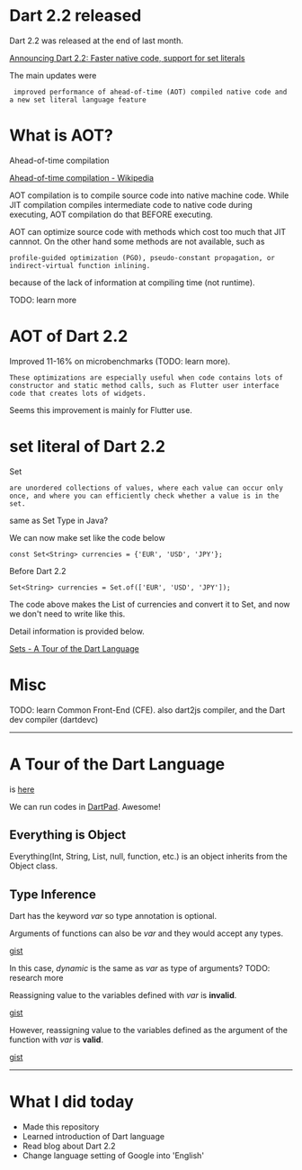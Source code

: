 # Dart 2.2 released

Dart 2.2 was released at the end of last month. 

[Announcing Dart 2.2: Faster native code, support for set literals](https://medium.com/dartlang/announcing-dart-2-2-faster-native-code-support-for-set-literals-7e2ab19cc86d)

The main updates were

```
 improved performance of ahead-of-time (AOT) compiled native code and a new set literal language feature
 ```

 # What is AOT?

Ahead-of-time compilation

[Ahead-of-time compilation - Wikipedia](https://en.wikipedia.org/wiki/Ahead-of-time_compilation)

AOT compilation is to compile source code into native machine code. While JIT compilation compiles intermediate code to native code during executing, AOT compilation do that BEFORE executing.

 AOT can optimize source code with methods which cost too much that JIT cannnot. On the other hand some methods are not available, such as 

 ```
 profile-guided optimization (PGO), pseudo-constant propagation, or indirect-virtual function inlining.
 ```

 because of the lack of information at compiling time (not runtime).

 TODO: learn more

# AOT of Dart 2.2 

Improved 11-16% on microbenchmarks (TODO: learn more).

```
These optimizations are especially useful when code contains lots of constructor and static method calls, such as Flutter user interface code that creates lots of widgets.
```

Seems this improvement is mainly for Flutter use.

# set literal of Dart 2.2

Set 

```
are unordered collections of values, where each value can occur only once, and where you can efficiently check whether a value is in the set.
```

same as Set Type in Java?

We can now make set like the code below

```
const Set<String> currencies = {'EUR', 'USD', 'JPY'};
```

Before Dart 2.2

```
Set<String> currencies = Set.of(['EUR', 'USD', 'JPY']);
```

The code above makes the List of currencies and convert it to Set, and now we don't need to write like this.

Detail information is provided below.

[Sets - A Tour of the Dart Language](https://www.dartlang.org/guides/language/language-tour#sets)

# Misc

TODO: learn Common Front-End (CFE). also dart2js compiler, and the Dart dev compiler (dartdevc) 

---

# A Tour of the Dart Language

is [here](https://www.dartlang.org/guides/language/language-tour)

We can run codes in [DartPad](https://dartpad.dartlang.org/). Awesome!

## Everything is Object

Everything(Int, String, List, null, function, etc.) is an object inherits from the Object class.

## Type Inference

Dart has the keyword _var_ so type annotation is optional.

Arguments of functions can also be _var_ and they would accept any types.

[gist](https://gist.github.com/chooyan-eng/264cbaaa7e352812a196699ed68ce194)

In this case, _dynamic_ is the same as _var_ as type of arguments?
TODO: research more

Reassigning value to the variables defined with _var_ is __invalid__.

[gist](https://gist.github.com/chooyan-eng/2aab0f76054a601741221b8426500b3e)

However, reassigning value to the variables defined as the argument of the function with _var_ is __valid__.

[gist](https://gist.github.com/chooyan-eng/ec72a41144b96509f8b98ed7c97f7ac9)


---

# What I did today

- Made this repository
- Learned introduction of Dart language
- Read blog about Dart 2.2
- Change language setting of Google into 'English'

